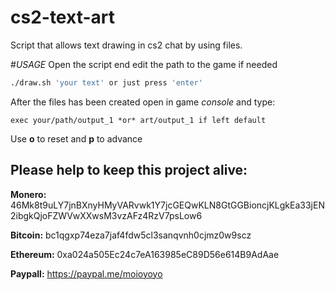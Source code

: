 # cs2-text-art
Script that allows text drawing in cs2 chat by using files.

#_USAGE_
Open the script end edit the path to the game if needed
```sh
./draw.sh 'your text' or just press 'enter'
```
After the files has been created open in game _console_ and type:
```
exec your/path/output_1 *or* art/output_1 if left default
```
Use **o** to reset and **p** to advance

## **Please help to keep this project alive:**

**Monero:** 46Mk8t9uLY7jnBXnyHMyVARvwk1Y7jcGEQwKLN8GtGGBioncjKLgkEa33jEN2ibgkQjoFZWVwXXwsM3vzAFz4RzV7psLow6

**Bitcoin:** bc1qgxp74eza7jaf4fdw5cl3sanqvnh0cjmz0w9scz

**Ethereum:** 0xa024a505Ec24c7eA163985eC89D56e614B9AdAae

**Paypall:** https://paypal.me/moioyoyo
